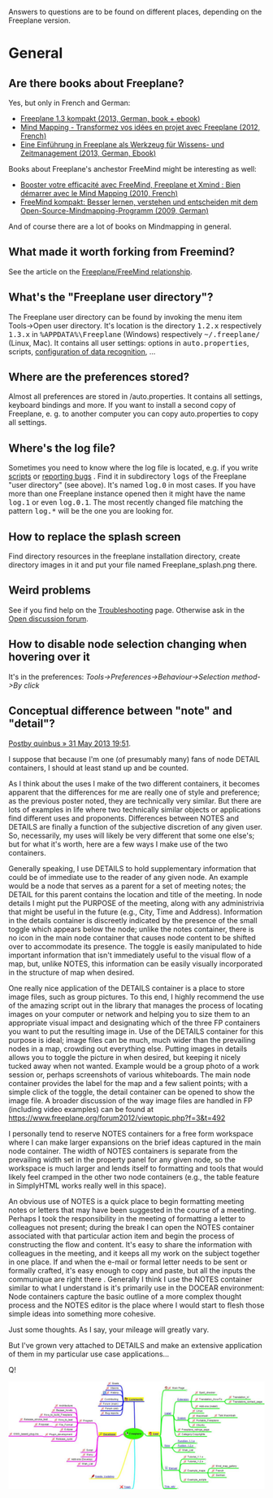 <!-- toc -->

Answers to questions are to be found on different places, depending on the Freeplane version.


# General
## Are there books about Freeplane?
Yes, but only in French and German:

* [Freeplane 1.3 kompakt (2013, German, book + ebook)](http://www.amazon.de/Freeplane-kompakt-Desktop-Holger-Reibold-ebook/dp/B00H17VW0W/ref=sr_1_sc_1?ie=UTF8&qid=1422696075&sr=8-1-spell&keywords=freeplane+1.3+kompatkt)
* [Mind Mapping - Transformez vos idées en projet avec Freeplane (2012, French)](http://www.amazon.fr/Mind-Mapping-Transformez-projet-Freeplane/dp/2746075709)
* [Eine Einführung in Freeplane als Werkzeug für Wissens- und Zeitmanagement (2013, German, Ebook)](http://www.amazon.de/Einf%C3%BChrung-Freeplane-Werkzeug-Zeitmanagement-ebook/dp/B00CEZUU2C)

Books about Freeplane's anchestor FreeMind might be interesting as well:

* [Booster votre efficacité avec FreeMind, Freeplane et Xmind : Bien démarrer avec le Mind Mapping (2010, French)](http://www.amazon.fr/Booster-votre-efficacité-FreeMind-Freeplane/dp/2212126964)
* [FreeMind kompakt: Besser lernen, verstehen und entscheiden mit dem Open-Source-Mindmapping-Programm (2009, German)](http://www.amazon.de/FreeMind-kompakt-verstehen-entscheiden-Open-Source-Mindmapping-Programm/dp/3939316628)

And of course there are a lot of books on Mindmapping in general.

## What made it worth forking from Freemind?

See the article on the [Freeplane/FreeMind relationship](../user-documentation/Relationship_to_FreeMind.md).

## What's the "Freeplane user directory"?
The Freeplane user directory can be found by invoking the menu item Tools->Open user directory. It's location is the directory <tt>1.2.x</tt> respectively <tt>1.3.x</tt> in <tt>%APPDATA%\Freeplane</tt> (Windows) respectively <tt>~/.freeplane/</tt> (Linux, Mac). It contains all user settings: options in <tt>auto.properties</tt>, scripts, [configuration of data recognition](Data_recognition_and_data_formats.md), ...

## Where are the preferences stored?
Almost all preferences are stored in [<userdirectory>](FAQ.md)/auto.properties. It contains all settings, keyboard bindings and more. If you want to install a second copy of Freeplane, e. g. to another computer you can copy auto.properties to copy all settings.

## Where's the log file?
Sometimes you need to know where the log file is located, e.g. if you write [scripts](../scripting/Scripting.md) or [reporting bugs](https://github.com/freeplane/freeplane/issues) . Find it in subdirectory <tt>logs</tt> of the Freeplane "user directory" (see above). It's named <tt>log.0</tt> in most cases. If you have more than one Freeplane instance opened then it might have the name <tt>log.1</tt> or even <tt>log.0.1</tt>. The most recently changed file matching the pattern <tt>log.*</tt> will be the one you are looking for.

## How to replace the splash screen
Find directory resources in the freeplane installation directory,
create directory images in it and put your file named Freeplane_splash.png there.
## Weird problems
See if you find help on the [Troubleshooting](Troubleshooting.md) page. Otherwise ask in the [Open discussion forum](http://sourceforge.net/apps/phpbb/freeplane/viewforum.php?f=1).

## How to disable node selection changing when hovering over it
It's in the preferences: *Tools->Preferences->Behaviour->Selection method->By click*

## Conceptual difference between "note" and "detail"?

[Postby quinbus » 31 May 2013 19:51](http://sourceforge.net/apps/phpbb/freeplane/viewtopic.php?f=1&t=629).

I suppose that because I'm one (of presumably many) fans of node DETAIL containers, I should at least stand up and be counted.

As I think about the uses I make of the two different containers, it becomes apparent that the differences for me are really one of style and preference; as the previous poster noted, they are technically very similar. But there are lots of examples in life where two technically similar objects or applications find different uses and proponents. Differences between NOTES and DETAILS are finally a function of the subjective discretion of any given user. So, necessarily, my uses will likely be very different that some one else's; but for what it's worth, here are a few ways I make use of the two containers.

Generally speaking, I use DETAILS to hold supplementary information that could be of immediate use to the reader of any given node. An example would be a node that serves as a parent for a set of meeting notes; the DETAIL for this parent contains the location and title of the meeting. In node details I might put the PURPOSE of the meeting, along with any administrivia that might be useful in the future (e.g., City, Time and Address). Information in the details container is discreetly indicated by the presence of the small toggle which appears below the node; unlike the notes container, there is no icon in the main node container that causes node content to be shifted over to accommodate its presence. The toggle is easily manipulated to hide important information that isn't immediately useful to the visual flow of a map, but, unlike NOTES, this information can be easily visually incorporated in the structure of map when desired.

One really nice application of the DETAILS container is a place to store image files, such as group pictures. To this end, I highly recommend the use of the amazing script out in the library that manages the process of locating images on your computer or network and helping you to size them to an appropriate visual impact and designating which of the three FP containers you want to put the resulting image in. Use of the DETAILS container for this purpose is ideal; image files can be much, much wider than the prevailing nodes in a map, crowding out everything else. Putting images in details allows you to toggle the picture in when desired, but keeping it nicely tucked away when not wanted. Example would be a group photo of a work session or, perhaps screenshots of various whiteboards. The main node container provides the label for the map and a few salient points; with a simple click of the toggle, the detail container can be opened to show the image file. A broader discussion of the way image files are handled in FP (including video examples) can be found at https://www.freeplane.org/forum2012/viewtopic.php?f=3&t=492

I personally tend to reserve NOTES containers for a free form workspace where I can make larger expansions on the brief ideas captured in the main node container. The width of NOTES containers is separate from the prevailing width set in the property panel for any given node, so the workspace is much larger and lends itself to formatting and tools that would likely feel cramped in the other two node containers (e.g., the table feature in SimplyHTML works really well in this space).

An obvious use of NOTES is a quick place to begin formatting meeting notes or letters that may have been suggested in the course of a meeting. Perhaps I took the responsibility in the meeting of formatting a letter to colleagues not present; during the break I can open the NOTES container associated with that particular action item and begin the process of constructing the flow and content. It's easy to share the information with colleagues in the meeting, and it keeps all my work on the subject together in one place. If and when the e-mail or formal letter needs to be sent or formally crafted, it's easy enough to copy and paste, but all the inputs the communique are right there . Generally I think I use the NOTES container similar to what I understand is it's primarily use in the DOCEAR environment: Node containers capture the basic outline of a more complex thought process and the NOTES editor is the place where I would start to flesh those simple ideas into something more cohesive.

Just some thoughts. As I say, your mileage will greatly vary.

But I've grown very attached to DETAILS and make an extensive application of them in my particular use case applications...

Q!

[![Index wiki](FreeplaneWiki.jpg)](http://www.kioo.nl/freeplane/freeplaneWiki)

<!-- ({Category:Documentation}) -->

